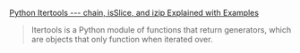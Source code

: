 
[Python Itertools --- chain, isSlice, and izip Explained with Examples ](https://www.freecodecamp.org/news/python-itertools-chain-isslice-and-izip-explained-with-examples/)

>Itertools is a Python module of functions that return generators, which are objects that only function when iterated over.

